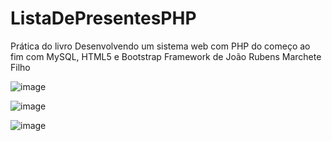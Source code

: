 # ListaDePresentesPHP
Prática do livro Desenvolvendo um sistema web com PHP do começo ao fim com MySQL, HTML5 e Bootstrap Framework de João Rubens Marchete Filho


![image](https://github.com/ariceliom/ListaDePresentesPHP/assets/89526853/6a7a8c9e-898b-4e13-aa3d-0acd5e7cfb62)

![image](https://github.com/ariceliom/ListaDePresentesPHP/assets/89526853/c3fd1c28-e74f-4422-beb8-d4be5ef0693b)

![image](https://github.com/ariceliom/ListaDePresentesPHP/assets/89526853/02dfa4de-020d-4df8-af03-ab532e9101de)


